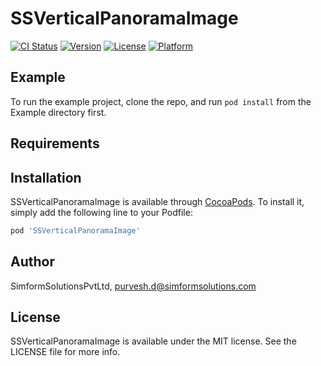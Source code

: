 # SSVerticalPanoramaImage

[![CI Status](https://img.shields.io/travis/SimformSolutionsPvtLtd/SSVerticalPanoramaImage.svg?style=flat)](https://travis-ci.org/SimformSolutionsPvtLtd/SSVerticalPanoramaImage)
[![Version](https://img.shields.io/cocoapods/v/SSVerticalPanoramaImage.svg?style=flat)](https://cocoapods.org/pods/SSVerticalPanoramaImage)
[![License](https://img.shields.io/cocoapods/l/SSVerticalPanoramaImage.svg?style=flat)](https://cocoapods.org/pods/SSVerticalPanoramaImage)
[![Platform](https://img.shields.io/cocoapods/p/SSVerticalPanoramaImage.svg?style=flat)](https://cocoapods.org/pods/SSVerticalPanoramaImage)

## Example

To run the example project, clone the repo, and run `pod install` from the Example directory first.

## Requirements

## Installation

SSVerticalPanoramaImage is available through [CocoaPods](https://cocoapods.org). To install
it, simply add the following line to your Podfile:

```ruby
pod 'SSVerticalPanoramaImage'
```

## Author

SimformSolutionsPvtLtd, purvesh.d@simformsolutions.com

## License

SSVerticalPanoramaImage is available under the MIT license. See the LICENSE file for more info.
